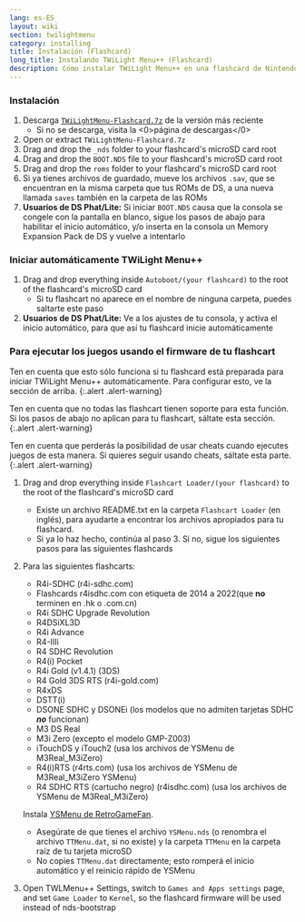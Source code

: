 ```yaml
---
lang: es-ES
layout: wiki
section: twilightmenu
category: installing
title: Instalación (Flashcard)
long_title: Instalando TWiLight Menu++ (Flashcard)
description: Cómo instalar TWiLight Menu++ en una flashcard de Nintendo DS
---
```


### Instalación
1. Descarga [`TWiLightMenu-Flashcard.7z`](https://github.com/DS-Homebrew/TWiLightMenu/releases/latest/download/TWiLightMenu-Flashcard.7z) de la versión más reciente
   - Si no se descarga, visita la <0>página de descargas</0>
1. Open or extract `TWiLightMenu-Flashcard.7z`
1. Drag and drop the `_nds` folder to your flashcard's microSD card root
1. Drag and drop the `BOOT.NDS` file to your flashcard's microSD card root
1. Drag and drop the `roms` folder to your flashcard's microSD card root
1. Si ya tienes archivos de guardado, mueve los archivos `.sav`, que se encuentran en la misma carpeta que tus ROMs de DS, a una nueva llamada `saves` también en la carpeta de las ROMs
1. **Usuarios de DS Phat/Lite:** Si iniciar `BOOT.NDS` causa que la consola se congele con la pantalla en blanco, sigue los pasos de abajo para habilitar el inicio automático, y/o inserta en la consola un Memory Expansion Pack de DS y vuelve a intentarlo

### Iniciar automáticamente TWiLight Menu++
1. Drag and drop everything inside `Autoboot/(your flashcard)` to the root of the flashcard's microSD card
   - Si tu flashcart no aparece en el nombre de ninguna carpeta, puedes saltarte este paso
1. **Usuarios de DS Phat/Lite:** Ve a los ajustes de tu consola, y activa el inicio automático, para que así tu flashcard inicie automáticamente

### Para ejecutar los juegos usando el firmware de tu flashcart

Ten en cuenta que esto sólo funciona si tu flashcard está preparada para iniciar TWiLight Menu++ automáticamente. Para configurar esto, ve la sección de arriba.
{:.alert .alert-warning}

Ten en cuenta que no todas las flashcart tienen soporte para esta función. Si los pasos de abajo no aplican para tu flashcart, sáltate esta sección.
{:.alert .alert-warning}

Ten en cuenta que perderás la posibilidad de usar cheats cuando ejecutes juegos de esta manera. Si quieres seguir usando cheats, sáltate esta parte.
{:.alert .alert-warning}

1. Drag and drop everything inside `Flashcart Loader/(your flashcard)` to the root of the flashcard's microSD card
   - Existe un archivo README.txt en la carpeta `Flashcart Loader` (en inglés), para ayudarte a encontrar los archivos apropiados para tu flashcard.
   - Si ya lo haz hecho, continúa al paso 3. Si no, sigue los siguientes pasos para las siguientes flashcards

1. Para las siguientes flashcarts:
   - R4i-SDHC (r4i-sdhc.com)
   - Flashcards r4isdhc.com con etiqueta de 2014 a 2022(que **no** terminen en .hk o .com.cn)
   - R4i SDHC Upgrade Revolution
   - R4DSiXL3D
   - R4i Advance
   - R4-IIIi
   - R4 SDHC Revolution
   - R4(i) Pocket
   - R4i Gold (v1.4.1) (3DS)
   - R4 Gold 3DS RTS (r4i-gold.com)
   - R4xDS
   - DSTT(i)
   - DSONE SDHC y DSONEi (los modelos que no admiten tarjetas SDHC ***no*** funcionan)
   - M3 DS Real
   - M3i Zero (excepto el modelo GMP-Z003)
   - iTouchDS y iTouch2 (usa los archivos de YSMenu de M3Real_M3iZero)
   - R4(i)RTS (r4rts.com) (usa los archivos de YSMenu de M3Real_M3iZero YSMenu)
   - R4 SDHC RTS (cartucho negro) (r4isdhc.com) (usa los archivos de YSMenu de M3Real_M3iZero)

   Instala [YSMenu de RetroGameFan](https://gbatemp.net/download/35737/).
      - Asegúrate de que tienes el archivo `YSMenu.nds` (o renombra el archivo `TTMenu.dat`, si no existe) y la carpeta `TTMenu` en la carpeta raíz de tu tarjeta microSD
      - No copies `TTMenu.dat` directamente; esto romperá el inicio automático y el reinicio rápido de YSMenu
1. Open TWLMenu++ Settings, switch to `Games and Apps settings` page, and set `Game Loader` to `Kernel`, so the flashcard firmware will be used instead of nds-bootstrap
